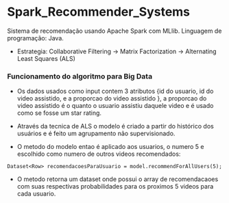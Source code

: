 # Spark_Recommender_Systems
Sistema de recomendação usando Apache Spark com MLlib. Linguagem de programação: Java.  
  
* Estrategia: Collaborative Filtering -> Matrix Factorization -> Alternating Least Squares (ALS)  
  
### Funcionamento do algoritmo para Big Data  
  
* Os dados usados como input contem 3 atributos {id do usuario, id do video assistido, e a proporcao do video assistido },
a proporcao do video assistido é o quanto o usuario assistiu daquele video e é usado como se fosse um star rating.  
  
* Através da tecnica de ALS o modelo é criado a partir do histórico dos usuários e é feito um agrupamento não supervisionado.   
  
* O metodo do modelo entao é aplicado aos usuarios, o numero 5 e escolhido como numero de outros videos recomendados:  
```
Dataset<Row> recomendacoesParaUsuario = model.recommendForAllUsers(5);
```
    
* O metodo retorna um dataset onde possui o array de recomendacaoes com suas respectivas probabilidades para os proximos 5 videos para cada usuario.  
  


